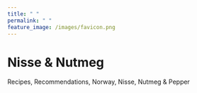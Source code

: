 ```yaml
---
title: " "
permalink: " "
feature_image: /images/favicon.png
---
```

# Nisse & Nutmeg
Recipes, Recommendations, Norway, Nisse, Nutmeg & Pepper